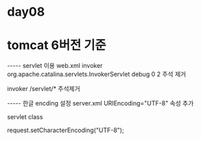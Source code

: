 ﻿day08
=====

tomcat 6버전 기준
=====

----- servlet 이용
web.xml
<servlet>
    <servlet-name>invoker</servlet-name>
    <servlet-class>
      org.apache.catalina.servlets.InvokerServlet
    </servlet-class>
    <init-param>
        <param-name>debug</param-name>
        <param-value>0</param-value>
    </init-param>
    <load-on-startup>2</load-on-startup>
</servlet>
주석 제거

<servlet-mapping>
    <servlet-name>invoker</servlet-name>
    <url-pattern>/servlet/*</url-pattern>
</servlet-mapping>
주석제거

----- 한글 encding 설정
server.xml
<Connector connectionTimeout="20000" port="8080" protocol="HTTP/1.1" redirectPort="8443" />
URIEncoding="UTF-8" 속성 추가

servlet class

request.setCharacterEncoding("UTF-8");
